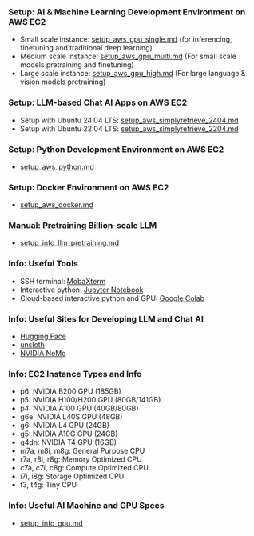 ### Setup: AI & Machine Learning Development Environment on AWS EC2
- Small scale instance: [setup_aws_gpu_single.md](setup_aws_gpu_single.md) (for inferencing, finetuning and traditional deep learning)
- Medium scale instance: [setup_aws_gpu_multi.md](setup_aws_gpu_multi.md) (For small scale models pretraining and finetuning)
- Large scale instance: [setup_aws_gpu_high.md](setup_aws_gpu_high.md) (For large language & vision models pretraining)

### Setup: LLM-based Chat AI Apps on AWS EC2
- Setup with Ubuntu 24.04 LTS: [setup_aws_simplyretrieve_2404.md](setup_aws_simplyretrieve_2404.md)
- Setup with Ubuntu 22.04 LTS: [setup_aws_simplyretrieve_2204.md](setup_aws_simplyretrieve_2204.md)

### Setup: Python Development Environment on AWS EC2
- [setup_aws_python.md](setup_aws_python.md)

### Setup: Docker Environment on AWS EC2
- [setup_aws_docker.md](setup_aws_docker.md)

### Manual: Pretraining Billion-scale LLM
- [setup_info_llm_pretraining.md](setup_info_llm_pretraining.md)

### Info: Useful Tools
- SSH terminal: [MobaXterm](https://mobaxterm.mobatek.net/)
- Interactive python: [Jupyter Notebook](https://jupyter.org/)
- Cloud-based interactive python and GPU: [Google Colab](https://colab.research.google.com/)

### Info: Useful Sites for Developing LLM and Chat AI
- [Hugging Face](https://huggingface.co/)
- [unsloth](https://unsloth.ai/)
- [NVIDIA NeMo](https://www.nvidia.com/en-us/ai-data-science/products/nemo/)

### Info: EC2 Instance Types and Info
- p6: NVIDIA B200 GPU (185GB)
- p5: NVIDIA H100/H200 GPU (80GB/141GB)
- p4: NVIDIA A100 GPU (40GB/80GB)
- g6e: NVIDIA L40S GPU (48GB)
- g6: NVIDIA L4 GPU (24GB)
- g5: NVIDIA A10G GPU (24GB)
- g4dn: NVIDIA T4 GPU (16GB)
- m7a, m8i, m8g: General Purpose CPU
- r7a, r8i, r8g: Memory Optimized CPU
- c7a, c7i, c8g: Compute Optimized CPU
- i7i, i8g: Storage Optimized CPU
- t3, t4g: Tiny CPU

### Info: Useful AI Machine and GPU Specs
- [setup_info_gpu.md](setup_info_gpu.md)
